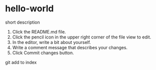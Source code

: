 # hello-world
short description

1. Click the README.md file.
2. Click the pencil icon in the upper right corner of the file view to edit.
3. In the editor, write a bit about yourself.
4. Write a comment message that describes your changes.
5. Click Commit changes button.

git add to index